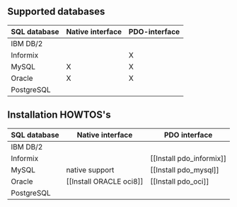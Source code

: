 
## Supported databases

| SQL database  | Native interface  | PDO-interface      |
| ------------- | ------------------ | ----------------- |
| IBM DB/2      |                    |                   |
| Informix      |                    |         X         |
| MySQL         |          X         |         X         |
| Oracle        |          X         |         X         |
| PostgreSQL    |                    |                   |

## Installation HOWTOS's

| SQL database   | Native interface         | PDO interface            |
| -------------- | ------------------------ | -------------------------|
| IBM DB/2       |                          |                          |
| Informix       |                          | [[Install pdo_informix]] |
| MySQL          | native support           | [[Install pdo_mysql]]    |
| Oracle         | [[Install ORACLE oci8]]  | [[Install pdo_oci]]      |
| PostgreSQL     |                          |                          |

